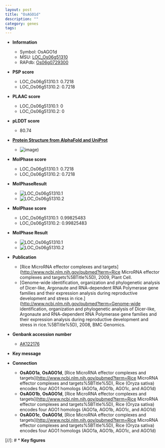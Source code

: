```yaml
---
layout: post
title: "OsAGO1d"
description: ""
category: genes
tags: 
---
```


* **Information**  
    + Symbol: OsAGO1d  
    + MSU: [LOC_Os06g51310](http://rice.plantbiology.msu.edu/cgi-bin/ORF_infopage.cgi?orf=LOC_Os06g51310)  
    + RAPdb: [Os06g0729300](http://rapdb.dna.affrc.go.jp/viewer/gbrowse_details/irgsp1?name=Os06g0729300)  

* **PSP score**  
    + LOC_Os06g51310.1: 0.7218 
    + LOC_Os06g51310.2: 0.7218 

* **PLAAC score**  
    + LOC_Os06g51310.1: 0 
    + LOC_Os06g51310.2: 0 

* **pLDDT score**
    + 80.74

* **[Protein Structure from AlphaFold and UniProt](https://www.uniprot.org/uniprotkb/Q5Z5B2/entry#structure)**
    + ![image](https://ricepsp.github.io/images/Q5/AF-Q5Z5B2-F1.png))

* **MolPhase score**
    + LOC_Os06g51310.1: 0.7218
    + LOC_Os06g51310.2: 0.7218

* **MolPhaseResult**
    + ![LOC_Os06g51310.1](https://ricepsp.github.io/pictures/LOC_Os06g/LOC_Os06g51310.1.png)
    + ![LOC_Os06g51310.2](https://ricepsp.github.io/pictures/LOC_Os06g/LOC_Os06g51310.2.png)

* **MolPhase score**
    + LOC_Os06g51310.1: 0.99825483
    + LOC_Os06g51310.2: 0.99825483

* **MolPhase Result**
    + ![LOC_Os06g51310.1](https://304243504.github.io/Pictures/LOC_Os06g/LOC_Os06g51310.1.png)
    + ![LOC_Os06g51310.2](https://304243504.github.io/Pictures/LOC_Os06g/LOC_Os06g51310.2.png)

* **Publication**  
    + [Rice MicroRNA effector complexes and targets](http://www.ncbi.nlm.nih.gov/pubmed?term=Rice MicroRNA effector complexes and targets%5BTitle%5D), 2009, Plant Cell.
    + [Genome-wide identification, organization and phylogenetic analysis of Dicer-like, Argonaute and RNA-dependent RNA Polymerase gene families and their expression analysis during reproductive development and stress in rice.](http://www.ncbi.nlm.nih.gov/pubmed?term=Genome-wide identification, organization and phylogenetic analysis of Dicer-like, Argonaute and RNA-dependent RNA Polymerase gene families and their expression analysis during reproductive development and stress in rice.%5BTitle%5D), 2008, BMC Genomics.

* **Genbank accession number**  
    + [AK122176](http://www.ncbi.nlm.nih.gov/nuccore/AK122176)

* **Key message**  

* **Connection**  
    + __OsAGO1a__, __OsAGO1d__, [Rice MicroRNA effector complexes and targets](http://www.ncbi.nlm.nih.gov/pubmed?term=Rice MicroRNA effector complexes and targets%5BTitle%5D), Rice (Oryza sativa) encodes four AGO1 homologs (AGO1a, AGO1b, AGO1c, and AGO1d)
    + __OsAGO1b__, __OsAGO1d__, [Rice MicroRNA effector complexes and targets](http://www.ncbi.nlm.nih.gov/pubmed?term=Rice MicroRNA effector complexes and targets%5BTitle%5D), Rice (Oryza sativa) encodes four AGO1 homologs (AGO1a, AGO1b, AGO1c, and AGO1d)
    + __OsAGO1c__, __OsAGO1d__, [Rice MicroRNA effector complexes and targets](http://www.ncbi.nlm.nih.gov/pubmed?term=Rice MicroRNA effector complexes and targets%5BTitle%5D), Rice (Oryza sativa) encodes four AGO1 homologs (AGO1a, AGO1b, AGO1c, and AGO1d)

[//]: # * **Key figures**  



